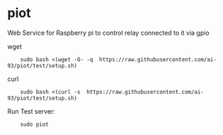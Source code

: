 # piot
Web Service for Raspberry pi to control relay connected to it via gpio

wget
```
    sudo bash <(wget -O- -q  https://raw.githubusercontent.com/ai-93/piot/test/setup.sh)
```

curl
```
    sudo bash <(curl -s  https://raw.githubusercontent.com/ai-93/piot/test/setup.sh)
```

Run Test server: 
```
    sudo piot
```